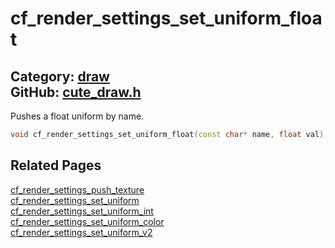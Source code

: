 [//]: # (This file is automatically generated by Cute Framework's docs parser.)
[//]: # (Do not edit this file by hand!)
[//]: # (See: https://github.com/RandyGaul/cute_framework/blob/master/samples/docs_parser.cpp)
[](../header.md ':include')

# cf_render_settings_set_uniform_float

Category: [draw](/api_reference?id=draw)  
GitHub: [cute_draw.h](https://github.com/RandyGaul/cute_framework/blob/master/include/cute_draw.h)  
---

Pushes a float uniform by name.

```cpp
void cf_render_settings_set_uniform_float(const char* name, float val);
```

## Related Pages

[cf_render_settings_push_texture](/draw/cf_render_settings_push_texture.md)  
[cf_render_settings_set_uniform](/draw/cf_render_settings_set_uniform.md)  
[cf_render_settings_set_uniform_int](/draw/cf_render_settings_set_uniform_int.md)  
[cf_render_settings_set_uniform_color](/draw/cf_render_settings_set_uniform_color.md)  
[cf_render_settings_set_uniform_v2](/draw/cf_render_settings_set_uniform_v2.md)  
